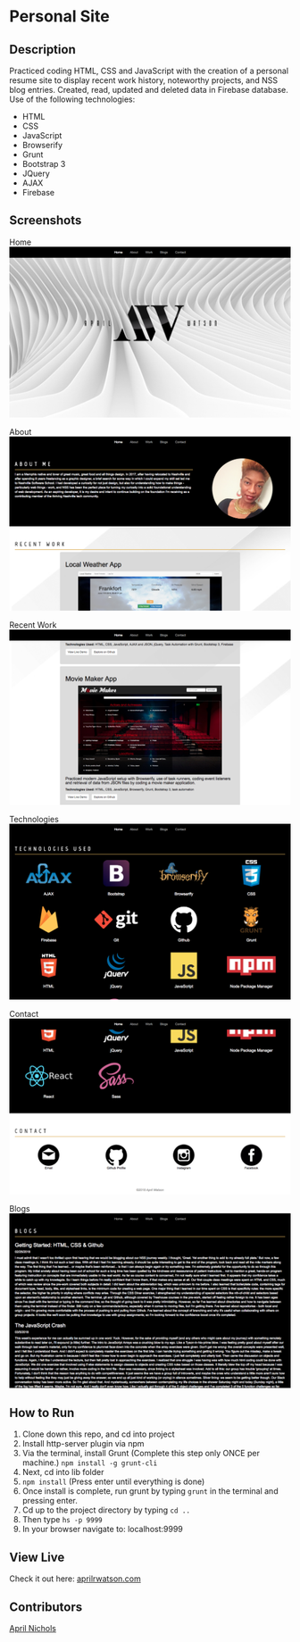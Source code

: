 # Personal Site

## Description
Practiced coding HTML, CSS and JavaScript with the creation of a personal resume site to display recent work history, noteworthy projects, and NSS blog entries. Created, read, updated and deleted data in Firebase database. Use of the following technologies:
 - HTML
 - CSS
 - JavaScript
 - Browserify
 - Grunt
 - Bootstrap 3
 - JQuery
 - AJAX
 - Firebase

## Screenshots
Home
![Webpage](https://raw.githubusercontent.com/aprilrochelle/aprilrochelle.github.io/master/screenshot/arw1.png)

About
![Webpage](https://raw.githubusercontent.com/aprilrochelle/aprilrochelle.github.io/master/screenshot/arw2.png)

Recent Work
![Webpage](https://raw.githubusercontent.com/aprilrochelle/aprilrochelle.github.io/master/screenshot/arw3.png)

Technologies
![Webpage](https://raw.githubusercontent.com/aprilrochelle/aprilrochelle.github.io/master/screenshot/arw4.png)

Contact
![Webpage](https://raw.githubusercontent.com/aprilrochelle/aprilrochelle.github.io/master/screenshot/arw5.png)

Blogs
![Webpage](https://raw.githubusercontent.com/aprilrochelle/aprilrochelle.github.io/master/screenshot/arw6.png)

## How to Run
 1. Clone down this repo, and cd into project
 1. Install http-server plugin via npm
 1. Via the terminal, install Grunt (Complete this step only ONCE per machine.) ```npm install -g grunt-cli```
 1. Next, cd into lib folder
 1. ```npm install``` (Press enter until everything is done)
 1. Once install is complete, run grunt by typing ```grunt``` in the terminal and pressing enter.
 1. Cd up to the project directory by typing ```cd ..```
 1. Then type ```hs -p 9999```
 1. In your browser navigate to: localhost:9999

## View Live
Check it out here: [aprilrwatson.com](http://aprilrwatson.com)


## Contributors
[April Nichols](https://github.com/aprilrochelle)